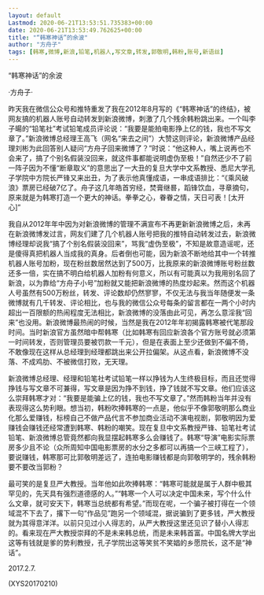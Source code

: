 ```yaml
---
layout: default
Lastmod: 2020-06-21T13:53:51.735383+00:00
date: 2020-06-21T13:53:49.762625+00:00
title: "“韩寒神话”的余波"
author: "方舟子"
tags: [韩寒,微博,新浪,铅笔,机器人,写文章,转发,郭敬明,韩粉,账号,新语丝]
---
```


“韩寒神话”的余波

·方舟子·

昨天我在微信公众号和推特重发了我在2012年8月写的《“韩寒神话”的终结》，被网友搞的机器人账号自动转发到新浪微博，刺激了几个残余韩粉跳出来。一个叫李子暘的“铅笔社”考试铅笔成员评论说：“我要是能拍电影挣上亿的钱，我也不写文章了。”新浪微博总经理王高飞（网名“来去之间”）大赞这则评论，新浪微博产品经理刘彬为此回答别人疑问“方舟子回来微博了？”时说：“他这种人，嘴上说再也不会来了，搞了个别名假装没回来，就这件事都能说明虚伪至极！”自然还少不了前一阵子因为不懂“断章取义”的意思出了一大丑的复旦大学中文系教授、悉尼大学孔子学院中方院长严锋又来出丑，为了表示他真懂成语，一串成语排比：“《乘风破浪》票房已经破7亿了。舟子这几年皓首穷经，焚膏继晷，蹈锋饮血，寻章摘句，原来就是为韩寒打造一个更大的神话。拳拳之心，眷眷之情，天日可表！[太开心]”

我自从2012年年中因为对新浪微博的管理不满宣布不再更新新浪微博之后，未再在新浪微博发过言，网友们建了几个机器人账号把我的推特自动转发过去，新浪微博经理却说我“搞了个别名假装没回来”，骂我“虚伪至极”，不知是故意造谣呢，还是傻得真把机器人当成我的真身。后者倒也可能，因为新浪不断地给其中一个转推机器人账号加粉，现在粉丝数居然达到了500万，比我原来的新浪微博账号粉丝数还多一倍，实在搞不明白给机器人加粉有何意义，所以有可能真以为我用别名回了新浪，以为靠给“方舟子小号”加粉就又能把新浪微博的热度炒起来。然而这个机器人号虽然有500万粉丝，转发、评论数却仍然寥寥，不仅无法与我当年随便发一条微博就有几千转发、评论相比，也与我的微信公众号每条的留言都在一两个小时内超出一百限额的热闹程度无法相比，新浪微博的没落由此可见，再怎么意淫我“回来”也没用。新浪微博最热闹的时候，当然是我在2012年年初揭露韩寒被代笔那段时间。当时新浪官方虽然暗中帮韩寒（比如韩寒有回应新浪各个官方账号就必须第一时间转发，否则管理员要被罚款一千元），但是在表面上至少还做到不偏不倚，不敢像现在这样从总经理到经理都跳出来公开拉偏架。从这点看，新浪微博不没落、不成鸡肋、不被微信打败，无天理。

新浪微博总经理、经理和铅笔社考试铅笔一样以挣钱为人生终极目标，而且还觉得挣钱与写文章不可兼得，写文章是因为挣不到钱，挣了钱就不写文章。他们应该这么崇拜韩寒才对：“我要是能骗上亿的钱，我也不写文章了。”然而韩粉当年并没有表现得这么势利眼。想当初，韩粉吹捧韩寒的一点是，他似乎不像郭敬明那么商业化那么爱赚钱，标榜自己不做产品代言不参加商业活动不演电视剧，郭敬明因为爱赚钱会赚钱还经常遭到韩寒、韩粉的嘲笑。现在复旦中文系教授严锋、铅笔社考试铅笔、新浪微博总管竟然都向我显摆起韩寒多么会赚钱了。韩寒“导演”电影实际票房多少且不论（众所周知中国电影票房的水分之多都可以再搞一个三峡工程了），要说赚钱，韩寒那可比郭敬明差远了，连拍电影赚钱都是向郭敬明学的，残余韩粉要不要改当郭粉？

最可笑的是复旦严大教授。当年他如此吹捧韩寒：“韩寒可能就是属于人群中极其罕见的，先天具有强烈道德感的人。”“韩寒一个人可以决定中国未来，写个什么什么文章，就可安天下，韩寒当总统都有希望。”而现在呢，一个骗子被打得在一个领域混不下去了，撂下一句“作品见”跑另一个领域混，据说骗到了更多钱，严大教授就为其得意洋洋。以前只见过小人得志的，从严大教授这里还见识了替小人得志的。看来现在严大教授崇拜的不是未来韩总统，而是未来韩首富。中国名牌大学出这等有钱就是爹的势利教授，孔子学院出这等笑贫不笑娼的乡愿院长，这不是“神话”。

2017.2.7.

(XYS20170210)

